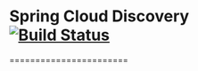 # Spring Cloud Discovery [![Build Status](https://travis-ci.org/geraldoms/spring-cloud-discovery.svg?branch=master)](https://travis-ci.org/geraldoms/spring-cloud-discovery)
=======================